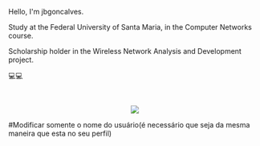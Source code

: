 Hello, I'm jbgoncalves.

Study at the Federal University of Santa Maria, in the Computer Networks course. 

Scholarship holder in the Wireless Network Analysis and Development project. 

💻💻
<!---
jbgoncalves/jbgoncalves is a ✨ special ✨ repository because its `README.md` (this file) appears on your GitHub profile.
You can click the Preview link to take a look at your changes.
--->


</br>
<p align="center">   <img alingn="center" src="https://profile-counter.glitch.me/jbgoncalvess/count.svg" /></p>

#Modificar somente o nome do usuário(é necessário que seja da mesma maneira que esta no seu perfil)
